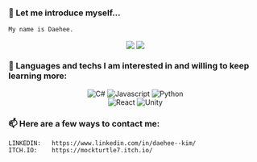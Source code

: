<!---
dhk465/dhk465 is a ✨ special ✨ repository because its `README.md` (this file) appears on your GitHub profile.
You can click the Preview link to take a look at your changes.
--->

### 👋 Let me introduce myself...

    My name is Daehee.

<p align="center">
    <img align="center" src="https://github-readme-stats-dhk465.vercel.app/api?username=dhk465&line_height=33&theme=tokyonight" />
    <img align="center" src="https://github-readme-stats-dhk465.vercel.app/api/top-langs/?username=dhk465&langs_count=5&hide=jupyter%20notebook,html,css,vue&theme=tokyonight" />
</p>

### 🌱 Languages and techs I am interested in and willing to keep learning more:

<p align="center">
    <img alt="C#" src="https://custom-icon-badges.demolab.com/badge/C%23-%23239120.svg?logo=cshrp&logoColor=white"/>
    <img alt="Javascript" src="https://img.shields.io/badge/JavaScript-F7DF1E?logo=javascript&logoColor=000"/>
    <img alt="Python" src="https://img.shields.io/badge/Python-3776AB?logo=python&logoColor=fff"/>
    <br>
    <img alt="React" src="https://img.shields.io/badge/React-%2320232a.svg?logo=react&logoColor=%2361DAFB"/>
    <img alt="Unity" src="https://img.shields.io/badge/Unity-%23000000.svg?logo=unity&logoColor=white"/>
</p>

### 📫 Here are a few ways to contact me:

    LINKEDIN:   https://www.linkedin.com/in/daehee--kim/
    ITCH.IO:    https://mockturtle7.itch.io/
